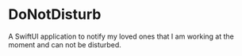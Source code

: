 # DoNotDisturb
A SwiftUI application to notify my loved ones that I am working at the moment and can not be disturbed.
